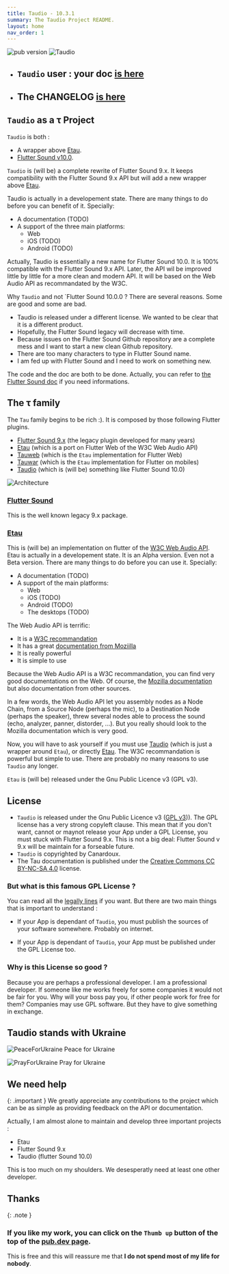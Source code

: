 ```yaml
---
title: Taudio - 10.3.1
summary: The Taudio Project README.
layout: home
nav_order: 1
---
```

![pub version](https://img.shields.io/pub/v/taudio.svg?style=flat-square)
![Taudio](https://taudio.canardoux.xyz/images/Logotype-primary.png)

- ## `Taudio` user : your doc [is here](https://taudio.canardoux.xyz/)
- ## The CHANGELOG [is here](https://taudio.canardoux.xyz/tau/CHANGELOG.html)


## `Taudio` as a τ Project

`Taudio` is both :

- A wrapper above [Etau](https://pub.dev/packages/etau).
- [Flutter Sound v10.0](https://pub.dev/packages/flutter_sound).

`Taudio` is (will be) a complete rewrite of Flutter Sound 9.x. It keeps compatibility with the Flutter Sound 9.x API but will add a new wrapper above [Etau](https://pub.dev/packages/etau).

Taudio is actually in a developement state. There are many things to do before you can benefit of it. Specially:
- A documentation (TODO)
- A support of the three main platforms:
   - Web
   - iOS (TODO)
   - Android (TODO)

Actually, Taudio is essentially a new name for  Flutter Sound 10.0. It is 100% compatible with the Flutter Sound 9.x API. Later, the API wil be improved little by little for a more clean and modern API. It will be based on the Web Audio API as recommandated by the W3C.

Why `Taudio` and not `Flutter Sound 10.0.0 ? There are several reasons. Some are good and some are bad.
- Taudio is released under a different license. We wanted to be clear that it is a different product.
- Hopefully, the Flutter Sound legacy will decrease with time.
- Because issues on the Flutter Sound Github repository are a complete mess and I want to start a new clean Github repository.
- There are too many characters to type in Flutter Sound name.
- I am fed up with Flutter Sound and I need to work on something new.

The code and the doc are both to be done. Actually, you can refer to [the Flutter Sound doc](https://flutter-sound.canardoux.xyz/) if you need informations.

## The τ family

The `Tau` family begins to be rich :). It is composed by those following Flutter plugins.

- [Flutter Sound 9.x](https://flutter-sound.canardoux.xyz/) (the legacy plugin developed for many years)
- [Etau](https://pub.dev/packages/etau) (which is a port on Flutter Web of the W3C Web Audio API)
- [Tauweb](https://pub.dev/packages/tau_web) (which is the `Etau` implementation for Flutter Web)
- [Tauwar](https://pub.dev/packages/tau_war) (which is the `Etau` implementation for Flutter on mobiles)
- [Taudio](https://pub.dev/packages/taudio) (which is (will be) something like Flutter Sound 10.0)

![Architecture](https://taudio.canardoux.xyz/images/tau_architecture.png)

### [Flutter Sound](https://pub.dev/packages/flutter_sound)

This is the well known legacy 9.x package.

### [Etau](https://pub.dev/packages/etau)

This is (will be) an implementation on flutter of the [W3C Web Audio API](https://www.w3.org/TR/webaudio-1.1).
Etau is actually in a developement state. It is an Alpha version. Even not a Beta version. There are many things to do before you can use it. Specially:

- A documentation (TODO)
- A support of the main platforms:
   - Web
   - iOS (TODO)
   - Android (TODO)
   - The desktops (TODO)

The Web Audio API is terrific:

- It is a [W3C recommandation](https://www.w3.org/TR/webaudio-1.1)
- It has a great [documentation from Moziilla](https://developer.mozilla.org/en-US/docs/Web/API/Web_Audio_API)
- It is really powerful
- It is simple to use

Because the Web Audio API is a W3C recommandation, you can find very good documentations on the Web. Of course, the [Mozilla documentation](https://developer.mozilla.org/en-US/docs/Web/API/Web_Audio_API) but also documentation from other sources.

In a few words, the Web Audio API let you assembly nodes as a Node Chain, from a Source Node (perhaps the mic), to a Destination Node (perhaps the speaker), threw several nodes able to process the sound (echo, analyzer, panner, distorder, ...). But you really should look to the Mozilla documentation which is very good.

Now, you will have to ask yourself if you must use [Taudio](https://pub.dev/packages/taudio) (which is just a wrapper around `Etau`), or directly [Etau](https://pub.dev/packages/etau).
The W3C recommandation is powerful but simple to use. There are probably no many reasons to use `Taudio` any longer.

`Etau` is (will be) released under the Gnu Public Licence v3 (GPL v3).

## License

- `Taudio` is released under the Gnu Public Licence v3 ([GPL v3](https://taudio.canardoux.xyz/tau/LICENSE.html))). The GPL license has a very strong copyleft clause. This mean that if you don't want, cannot or maynot release your App under a GPL License, you must stuck with Flutter Sound 9.x. This is not a big deal: Flutter Sound v 9.x will be maintain for a forseable future.
- `Taudio` is copyrighted by Canardoux.
- The Tau documentation is published under the [Creative Commons CC BY-NC-SA 4.0](https://creativecommons.org/licenses/by-nc-sa/4.0/deed.en) license.

### But what is this famous GPL License ?

You can read all the [legally lines](http://localhost:4000/tau/LICENSE.html) if you want. But there are two main things that is important to understand :

- If your App is dependant of `Taudio`, you must publish the sources of your software somewhere. Probably on internet.

- If your App is dependant of `Taudio`, your App must be published under the GPL License too.

### Why is this License so good ?

Because you are perhaps a professional developer. I am a professional developer. If someone like me works freely for some companies it would not be fair for you. Why will your boss pay you, if other people work for free for them? Companies may use GPL software. But they have to give something in exchange.

## Taudio stands with Ukraine

![PeaceForUkraine](https://taudio.canardoux.xyz/images/2-year-old-irish-girl-ukrainian.jpg)
Peace for Ukraine

![PrayForUkraine](https://taudio.canardoux.xyz/images/banner.png)
Pray for Ukraine


## We need help

{: .important }
We greatly appreciate any contributions to the project which can be as simple as providing feedback on the API or documentation.

Actually, I am almost alone to maintain and develop three important projects :
- Etau
- Flutter Sound 9.x
- Taudio (flutter Sound 10.0)

This is too much on my shoulders. We desesperatly need at least one other developer.

## Thanks

{: .note }
### If you like my work, you can click on the `Thumb up` button of the top of the [pub.dev page](https://pub.dev/packages/flutter_sound).
This is free and this will reassure me that **I do not spend most of my life for nobody**.
